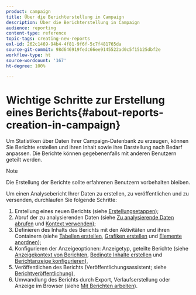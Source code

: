 ```yaml
---
product: campaign
title: Über die Berichterstellung in Campaign
description: Über die Berichterstellung in Campaign
audience: reporting
content-type: reference
topic-tags: creating-new-reports
exl-id: 262c1469-94b4-4f81-9f6f-5c7f481765da
source-git-commit: 98d646919fedc66ee9145522ad0c5f15b25dbf2e
workflow-type: ht
source-wordcount: '167'
ht-degree: 100%

---
```


# Wichtige Schritte zur Erstellung eines Berichts{#about-reports-creation-in-campaign}

Um Statistiken über Daten Ihrer Campaign-Datenbank zu erzeugen, können Sie Berichte erstellen und ihren Inhalt sowie ihre Darstellung nach Bedarf anpassen. Die Berichte können gegebenenfalls mit anderen Benutzern geteilt werden.

>[!NOTE]
>
>Die Erstellung der Berichte sollte erfahrenen Benutzern vorbehalten bleiben.

Um einen Analysebericht Ihrer Daten zu erstellen, zu veröffentlichen und zu versenden, durchlaufen Sie folgende Schritte:

1. Erstellung eines neuen Berichts (siehe [Erstellungsetappen](../../reporting/using/creating-a-new-report.md));
1. Abruf der zu analysierenden Daten (siehe [Zu analysierende Daten abrufen](../../reporting/using/collecting-data-to-analyze.md) und [Kontext verwenden](../../reporting/using/using-the-context.md));
1. Definieren des Inhalts des Berichts mit den Aktivitäten und ihren Containern (siehe [Tabellen erstellen](../../reporting/using/creating-a-table.md), [Grafiken erstellen](../../reporting/using/creating-a-chart.md) und [Elemente anordnen](../../reporting/using/element-layout.md));
1. Konfigurieren der Anzeigeoptionen: Anzeigetyp, geteilte Berichte (siehe [Anzeigekontext von Berichten](../../reporting/using/configuring-access-to-the-report.md#report-display-context), [Bedingte Inhalte erstellen](../../reporting/using/defining-a-conditional-content.md) und [Berichtanzeige konfigurieren](../../reporting/using/configuring-access-to-the-report.md)),
1. Veröffentlichen des Berichts (Veröffentlichungsassistent; siehe [Berichtveröffentlichung](../../reporting/using/configuring-access-to-the-report.md#publishing-the-report)),
1. Umwandlung des Berichts durch Export, Verlaufserstellung oder Anzeige im Browser (siehe [Mit Berichten arbeiten](../../reporting/using/actions-on-reports.md)).
